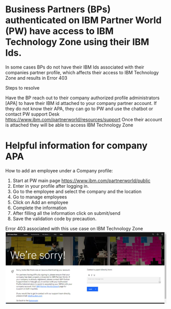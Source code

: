 # Business Partners (BPs) authenticated on IBM Partner World (PW) have access to IBM Technology Zone using their IBM Ids.

In some cases BPs do not have their IBM Ids associated with their companies partner profile, which affects their access to IBM Technology Zone and results in Error 403

Steps to resolve 

Have the BP reach out to their company authorized profile administrators [APA] to have their IBM id attached to your company partner account.
If they do not know their APA, they can go to PW and use the chatbot or contact PW support Desk https://www.ibm.com/partnerworld/resources/support
Once their account is attached they will be able to access IBM Technology Zone

# Helpful information for company APA
How to add an employee under a Company profile:
1. Start at PW main page https://www.ibm.com/partnerworld/public 
2. Enter in your profile after logging in.
3. Go to the employee and select the company and the location
4. Go to manage employees
5. Click on Add an employee
6. Complete the information
7. After filling all the information click on submit/send
8. Save the validation code by precaution.

Error 403 associated with this use case on IBM Technology Zone
![Error 403 AssetRepo](https://github.com/IBM/dte-support-public/blob/main/IBM-Technology-Zone/IBM-Technology-Zone-Runbooks/Images/Error%20403%20AssetRepo.png)

